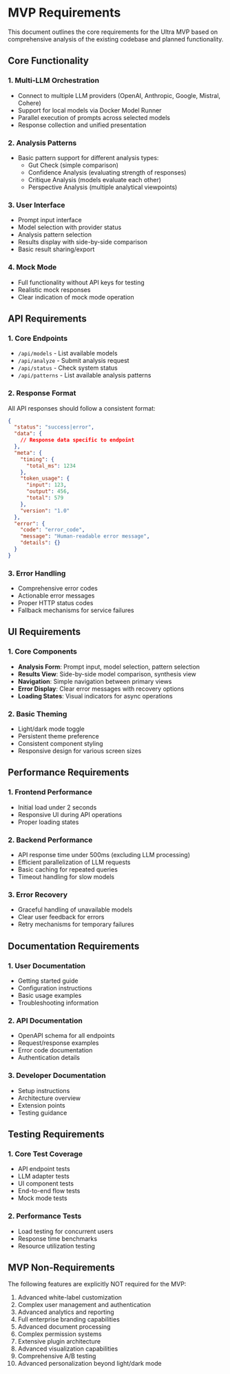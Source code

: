 # MVP Requirements

This document outlines the core requirements for the Ultra MVP based on comprehensive analysis of the existing codebase and planned functionality.

## Core Functionality

### 1. Multi-LLM Orchestration

- Connect to multiple LLM providers (OpenAI, Anthropic, Google, Mistral, Cohere)
- Support for local models via Docker Model Runner
- Parallel execution of prompts across selected models
- Response collection and unified presentation

### 2. Analysis Patterns

- Basic pattern support for different analysis types:
  - Gut Check (simple comparison)
  - Confidence Analysis (evaluating strength of responses)
  - Critique Analysis (models evaluate each other)
  - Perspective Analysis (multiple analytical viewpoints)

### 3. User Interface

- Prompt input interface
- Model selection with provider status
- Analysis pattern selection
- Results display with side-by-side comparison
- Basic result sharing/export

### 4. Mock Mode

- Full functionality without API keys for testing
- Realistic mock responses
- Clear indication of mock mode operation

## API Requirements

### 1. Core Endpoints

- `/api/models` - List available models
- `/api/analyze` - Submit analysis request
- `/api/status` - Check system status
- `/api/patterns` - List available analysis patterns

### 2. Response Format

All API responses should follow a consistent format:

```json
{
  "status": "success|error",
  "data": {
    // Response data specific to endpoint
  },
  "meta": {
    "timing": {
      "total_ms": 1234
    },
    "token_usage": {
      "input": 123,
      "output": 456,
      "total": 579
    },
    "version": "1.0"
  },
  "error": {
    "code": "error_code",
    "message": "Human-readable error message",
    "details": {}
  }
}
```

### 3. Error Handling

- Comprehensive error codes
- Actionable error messages
- Proper HTTP status codes
- Fallback mechanisms for service failures

## UI Requirements

### 1. Core Components

- **Analysis Form**: Prompt input, model selection, pattern selection
- **Results View**: Side-by-side model comparison, synthesis view
- **Navigation**: Simple navigation between primary views
- **Error Display**: Clear error messages with recovery options
- **Loading States**: Visual indicators for async operations

### 2. Basic Theming

- Light/dark mode toggle
- Persistent theme preference
- Consistent component styling
- Responsive design for various screen sizes

## Performance Requirements

### 1. Frontend Performance

- Initial load under 2 seconds
- Responsive UI during API operations
- Proper loading states

### 2. Backend Performance

- API response time under 500ms (excluding LLM processing)
- Efficient parallelization of LLM requests
- Basic caching for repeated queries
- Timeout handling for slow models

### 3. Error Recovery

- Graceful handling of unavailable models
- Clear user feedback for errors
- Retry mechanisms for temporary failures

## Documentation Requirements

### 1. User Documentation

- Getting started guide
- Configuration instructions
- Basic usage examples
- Troubleshooting information

### 2. API Documentation

- OpenAPI schema for all endpoints
- Request/response examples
- Error code documentation
- Authentication details

### 3. Developer Documentation

- Setup instructions
- Architecture overview
- Extension points
- Testing guidance

## Testing Requirements

### 1. Core Test Coverage

- API endpoint tests
- LLM adapter tests
- UI component tests
- End-to-end flow tests
- Mock mode tests

### 2. Performance Tests

- Load testing for concurrent users
- Response time benchmarks
- Resource utilization testing

## MVP Non-Requirements

The following features are explicitly NOT required for the MVP:

1. Advanced white-label customization
2. Complex user management and authentication
3. Advanced analytics and reporting
4. Full enterprise branding capabilities
5. Advanced document processing
6. Complex permission systems
7. Extensive plugin architecture
8. Advanced visualization capabilities
9. Comprehensive A/B testing
10. Advanced personalization beyond light/dark mode